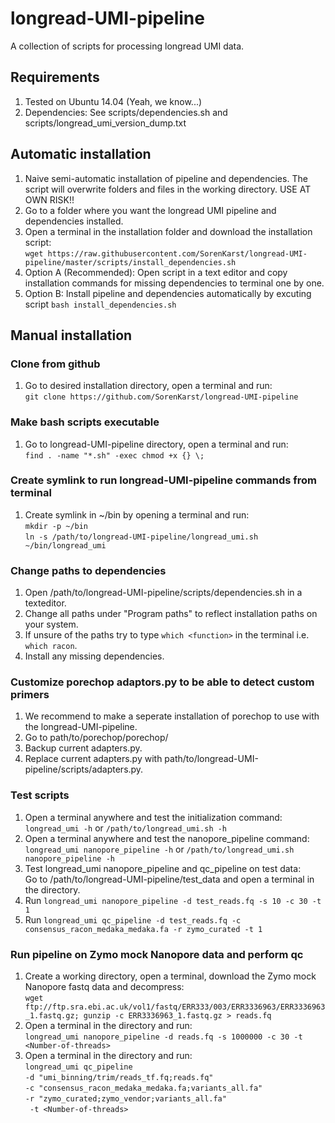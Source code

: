 # longread-UMI-pipeline
A collection of scripts for processing longread UMI data.

## Requirements
1. Tested on Ubuntu 14.04 (Yeah, we know...)
2. Dependencies: See scripts/dependencies.sh and scripts/longread_umi_version_dump.txt

## Automatic installation
1. Naive semi-automatic installation of pipeline and dependencies. The script will overwrite
   folders and files in the working directory. USE AT OWN RISK!!
2. Go to a folder where you want the longread UMI pipeline and dependencies installed.
3. Open a terminal in the installation folder and download the installation script:  
  `wget https://raw.githubusercontent.com/SorenKarst/longread-UMI-pipeline/master/scripts/install_dependencies.sh`
4. Option A (Recommended): Open script in a text editor and copy installation commands for missing dependencies to
   terminal one by one.
4. Option B: Install pipeline and dependencies automatically by excuting script `bash install_dependencies.sh`

## Manual installation

### Clone from github
1. Go to desired installation directory, open a terminal and run:  
   `git clone https://github.com/SorenKarst/longread-UMI-pipeline`

### Make bash scripts executable
1. Go to longread-UMI-pipeline directory, open a terminal and run:  
   `find . -name "*.sh" -exec chmod +x {} \;`

### Create symlink to run longread-UMI-pipeline commands from terminal
1. Create symlink in ~/bin by opening a terminal and run:  
   `mkdir -p ~/bin`  
   `ln -s /path/to/longread-UMI-pipeline/longread_umi.sh ~/bin/longread_umi`  

### Change paths to dependencies
1. Open /path/to/longread-UMI-pipeline/scripts/dependencies.sh in a texteditor.
2. Change all paths under "Program paths" to reflect installation paths on your system.
3. If unsure of the paths try to type `which <function>` in the terminal i.e. `which racon`.
4. Install any missing dependencies.

### Customize porechop adaptors.py to be able to detect custom primers
1. We recommend to make a seperate installation of porechop to use with the longread-UMI-pipeline.
2. Go to path/to/porechop/porechop/
3. Backup current adapters.py.
4. Replace current adapters.py with path/to/longread-UMI-pipeline/scripts/adapters.py.

### Test scripts
1. Open a terminal anywhere and test the initialization command:  
  `longread_umi -h` or `/path/to/longread_umi.sh -h`
2. Open a terminal anywhere and test the nanopore_pipeline command:  
  `longread_umi nanopore_pipeline -h` or `/path/to/longread_umi.sh nanopore_pipeline -h`
3. Test longread_umi nanopore_pipeline and qc_pipeline on test data:  
   Go to /path/to/longread-UMI-pipeline/test_data and open a terminal in the directory.
4. Run `longread_umi nanopore_pipeline -d test_reads.fq -s 10 -c 30 -t 1`
5. Run `longread_umi qc_pipeline -d test_reads.fq -c consensus_racon_medaka_medaka.fa -r zymo_curated -t 1`

### Run pipeline on Zymo mock Nanopore data and perform qc
1. Create a working directory, open a terminal, download the Zymo mock Nanopore fastq data and decompress:  
   `wget ftp://ftp.sra.ebi.ac.uk/vol1/fastq/ERR333/003/ERR3336963/ERR3336963_1.fastq.gz; gunzip -c ERR3336963_1.fastq.gz > reads.fq`  
2. Open a terminal in the directory and run:  
  `longread_umi nanopore_pipeline -d reads.fq -s 1000000 -c 30 -t <Number-of-threads>`
3. Open a terminal in the directory and run:  
  `longread_umi qc_pipeline`  
     `-d "umi_binning/trim/reads_tf.fq;reads.fq"`  
     `-c "consensus_racon_medaka_medaka.fa;variants_all.fa"`  
     `-r "zymo_curated;zymo_vendor;variants_all.fa"`  
     ` -t <Number-of-threads>`  
